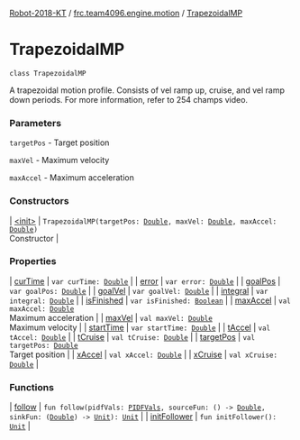 [Robot-2018-KT](../../index.md) / [frc.team4096.engine.motion](../index.md) / [TrapezoidalMP](./index.md)

# TrapezoidalMP

`class TrapezoidalMP`

A trapezoidal motion profile.
Consists of vel ramp up, cruise, and vel ramp down periods.
For more information, refer to 254 champs video.

### Parameters

`targetPos` - Target position

`maxVel` - Maximum velocity

`maxAccel` - Maximum acceleration

### Constructors

| [&lt;init&gt;](-init-.md) | `TrapezoidalMP(targetPos: `[`Double`](https://kotlinlang.org/api/latest/jvm/stdlib/kotlin/-double/index.html)`, maxVel: `[`Double`](https://kotlinlang.org/api/latest/jvm/stdlib/kotlin/-double/index.html)`, maxAccel: `[`Double`](https://kotlinlang.org/api/latest/jvm/stdlib/kotlin/-double/index.html)`)`<br>Constructor |

### Properties

| [curTime](cur-time.md) | `var curTime: `[`Double`](https://kotlinlang.org/api/latest/jvm/stdlib/kotlin/-double/index.html) |
| [error](error.md) | `var error: `[`Double`](https://kotlinlang.org/api/latest/jvm/stdlib/kotlin/-double/index.html) |
| [goalPos](goal-pos.md) | `var goalPos: `[`Double`](https://kotlinlang.org/api/latest/jvm/stdlib/kotlin/-double/index.html) |
| [goalVel](goal-vel.md) | `var goalVel: `[`Double`](https://kotlinlang.org/api/latest/jvm/stdlib/kotlin/-double/index.html) |
| [integral](integral.md) | `var integral: `[`Double`](https://kotlinlang.org/api/latest/jvm/stdlib/kotlin/-double/index.html) |
| [isFinished](is-finished.md) | `var isFinished: `[`Boolean`](https://kotlinlang.org/api/latest/jvm/stdlib/kotlin/-boolean/index.html) |
| [maxAccel](max-accel.md) | `val maxAccel: `[`Double`](https://kotlinlang.org/api/latest/jvm/stdlib/kotlin/-double/index.html)<br>Maximum acceleration |
| [maxVel](max-vel.md) | `val maxVel: `[`Double`](https://kotlinlang.org/api/latest/jvm/stdlib/kotlin/-double/index.html)<br>Maximum velocity |
| [startTime](start-time.md) | `var startTime: `[`Double`](https://kotlinlang.org/api/latest/jvm/stdlib/kotlin/-double/index.html) |
| [tAccel](t-accel.md) | `val tAccel: `[`Double`](https://kotlinlang.org/api/latest/jvm/stdlib/kotlin/-double/index.html) |
| [tCruise](t-cruise.md) | `val tCruise: `[`Double`](https://kotlinlang.org/api/latest/jvm/stdlib/kotlin/-double/index.html) |
| [targetPos](target-pos.md) | `val targetPos: `[`Double`](https://kotlinlang.org/api/latest/jvm/stdlib/kotlin/-double/index.html)<br>Target position |
| [xAccel](x-accel.md) | `val xAccel: `[`Double`](https://kotlinlang.org/api/latest/jvm/stdlib/kotlin/-double/index.html) |
| [xCruise](x-cruise.md) | `val xCruise: `[`Double`](https://kotlinlang.org/api/latest/jvm/stdlib/kotlin/-double/index.html) |

### Functions

| [follow](follow.md) | `fun follow(pidfVals: `[`PIDFVals`](../../frc.team4096.engine.motion.util/-p-i-d-f-vals/index.md)`, sourceFun: () -> `[`Double`](https://kotlinlang.org/api/latest/jvm/stdlib/kotlin/-double/index.html)`, sinkFun: (`[`Double`](https://kotlinlang.org/api/latest/jvm/stdlib/kotlin/-double/index.html)`) -> `[`Unit`](https://kotlinlang.org/api/latest/jvm/stdlib/kotlin/-unit/index.html)`): `[`Unit`](https://kotlinlang.org/api/latest/jvm/stdlib/kotlin/-unit/index.html) |
| [initFollower](init-follower.md) | `fun initFollower(): `[`Unit`](https://kotlinlang.org/api/latest/jvm/stdlib/kotlin/-unit/index.html) |

